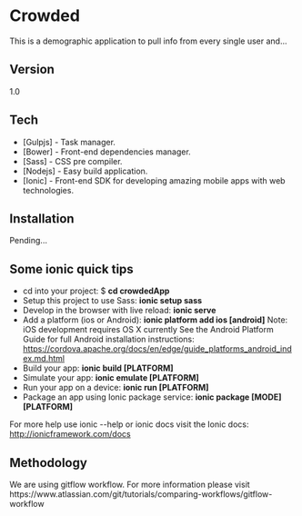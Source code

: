 <h1>Crowded</h1>

<p>This is a demographic application to pull info from every single user and... </p>

<h2>Version</h2>
<p>1.0</p>

<h2>Tech</h2>

<ul>
  <li>[Gulpjs] - Task manager.</li>
  <li>[Bower] - Front-end dependencies manager.</li>
  <li>[Sass] - CSS pre compiler.</li>
  <li>[Nodejs] - Easy build application.</li>
  <li>[Ionic] - Front-end SDK for developing amazing mobile apps with web technologies.</li>
</ul>

<h2>Installation</h2>

<p>Pending...</p>

<h2>Some ionic quick tips </h2>
<ul>
  <li>cd into your project: $ <b>cd crowdedApp</b></li>
  <li>Setup this project to use Sass: <b>ionic setup sass</b></li>
  <li>Develop in the browser with live reload: <b>ionic serve</b></li>
  <li>Add a platform (ios or Android): <b>ionic platform add ios [android]</b>
   Note: iOS development requires OS X currently
   See the Android Platform Guide for full Android installation instructions:
   <a href="https://cordova.apache.org/docs/en/edge/guide_platforms_android_index.md.html">https://cordova.apache.org/docs/en/edge/guide_platforms_android_index.md.html</a></li>
  <li>Build your app: <b>ionic build [PLATFORM]</b></li>
  <li>Simulate your app: <b>ionic emulate [PLATFORM]</b></li>
  <li>Run your app on a device: <b>ionic run [PLATFORM]</b></li>
  <li>Package an app using Ionic package service: <b>ionic package [MODE] [PLATFORM]</b></li>
</ul>
 
<p>For more help use ionic --help or ionic docs visit the Ionic docs: <a target="_blank" href="http://ionicframework.com/docs">http://ionicframework.com/docs</a></p>

<h2>Methodology</h2>

<p>We are using gitflow workflow. For more information please visit <a href="https://www.atlassian.com/git/tutorials/comparing-workflows/gitflow-workflow"></a>https://www.atlassian.com/git/tutorials/comparing-workflows/gitflow-workflow</p>